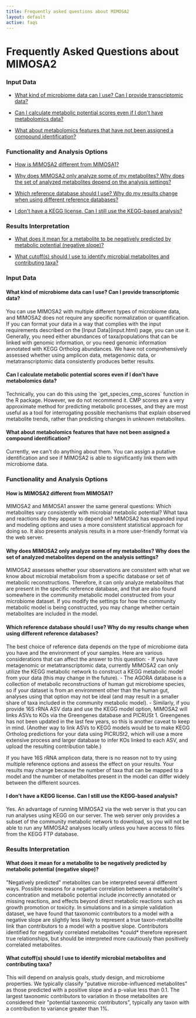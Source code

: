 ```yaml
---
title: Frequently asked questions about MIMOSA2
layout: default
active: faqs
---
```


# Frequently Asked Questions about MIMOSA2

### Input Data

- [What kind of microbiome data can I use? Can I provide transcriptomic data?](faqs.html#transcriptome)

- [Can I calculate metabolic potential scores even if I don't have metabolomics data?](faqs.html#cmpsAlone)

- [What about metabolomics features that have not been assigned a compound identification?](faqs.html#noID)

### Functionality and Analysis Options

- [How is MIMOSA2 different from MIMOSA1?](faqs.html#mimosa1)

- [Why does MIMOSA2 only analyze some of my metabolites? Why does the set of analyzed metabolites depend on the analysis settings?](faqs.html#metabolites)

- [Which reference database should I use? Why do my results change when using different reference databases?](faqs.html#whichReference)

- [I don't have a KEGG license. Can I still use the KEGG-based analysis?](faqs.html#keggLicense)

### Results Interpretation

- [What does it mean for a metabolite to be negatively predicted by metabolic potential (negative slope)?](faqs.html#negatives)

- [What cutoff(s) should I use to identify microbial metabolites and contributing taxa?](faqs.html#thresholds)

### Input Data

<h4 id="transcriptome">What kind of microbiome data can I use? Can I provide transcriptomic data?</h4>
You can use MIMOSA2 with multiple different types of microbiome data, and MIMOSA2 does not require any specific normalization or quantification. 
If you can format your data in a way that complies with the input requirements described on the [Input Data](input.html) page, you can use it. Generally, you need 
either abundances of taxa/populations that can be linked with genomic information, or you need genomic information annotated with KEGG Ortholog abundances. We have not 
comprehensively assessed whether using amplicon data, metagenomic data, or metatranscriptomic data consistently produces better results. 

<h4 id="cmpsAlone">Can I calculate metabolic potential scores even if I don't have metabolomics data?</h4>
Technically, you can do this using the `get_species_cmp_scores` function in the R package. However, we do not recommend it. CMP scores are a very approximate method for 
predicting metabolic processes, and they are most useful as a tool for interrogating possible mechanisms that explain observed metabolite trends, rather than
predicting changes in unknown metabolites.

<h4 id="noID">What about metabolomics features that have not been assigned a compound identification?</h4>
Currently, we can't do anything about them. You can assign a putative identification and see if MIMOSA2 is able to significantly link them with microbiome data.


### Functionality and Analysis Options

<h4 id="mimosa1">How is MIMOSA2 different from MIMOSA1?</h4>
MIMOSA2 and MIMOSA1 answer the same general questions: Which metabolites vary consistently with microbial metabolic potential? What taxa and reactions do they appear to depend on?
MIMOSA2 has expanded input and modeling options and uses a more consistent statistical approach for doing so. It also presents analysis results in a more user-friendly format via the web server.

<h4 id="metabolites">Why does MIMOSA2 only analyze some of my metabolites? Why does the set of analyzed metabolites depend on the analysis settings?</h4>
MIMOSA2 assesses whether your observations are consistent with what we know about microbial metabolism from a specific database or set of metabolic reconstructions.
Therefore, it can only analyze metabolites that are present in the specific reference database, and that are also found somewhere in the community metabolic model 
constructed from your microbiome dataset. If you modify the settings for how the community metabolic model is being constructed, you may change whether certain metabolites
are included in the model.

<h4 id="whichReference">Which reference database should I use? Why do my results change when using different reference databases?</h4>
The best choice of reference data depends on the type of microbiome data you have and the environment of your samples. Here are various considerations that can affect the answer to this question: 
- If you have metagenomic or metatranscriptomic data, currently MIMOSA2 can only utilize the KEGG metabolic network to construct a KEGG metabolic model from your data (this may change in the future). 
- The AGORA database is a collection of metabolic reconstructions of human gut microbiome species, so if your dataset is from an environment other than the human gut, analyses using that option may not be ideal (and may result in a smaller share of taxa included in the community metabolic model).
- Similarly, if you provide 16S rRNA ASV data and use the KEGG model option, MIMOSA2 will links ASVs to KOs via the Greengenes database and PICRUSt 1. Greengenes has not been updated in the last few years, so this is another caveat to keep in mind. (Another way to link ASVs to KEGG models would be to make KEGG Ortholog predictions for your data using PICRUSt2,
which will use a more extensive process and larger database to infer KOs linked to each ASV, and upload the resulting contribution table.)

If you have 16S rRNA amplicon data, there is no reason not to try using multiple reference options and assess the effect on your results. Your results may change because the number of taxa that can be mapped to a model and the 
number of metabolites present in the model can differ widely between the different sources.

<h4 id="keggLicense">I don't have a KEGG license. Can I still use the KEGG-based analysis?</h4>
Yes. An advantage of running MIMOSA2 via the web server is that you can run analyses using KEGG on our server. The web server only provides a subset of the community metabolic network to download, so you
will not be able to run any MIMOSA2 analyses locally unless you have access to files from the KEGG FTP database.

### Results Interpretation

<h4 id="negatives">What does it mean for a metabolite to be negatively predicted by metabolic potential (negative slope)?</h4>
"Negatively predicted" metabolites can be interpreted several different ways. Possible reasons for a negative correlation between a metabolite's concentration and metabolic potential include incorrectly annotated or missing reactions,
and effects beyond direct metabolic reactions such as growth promotion or toxicity. In simulations and in a simple validation dataset, we have found that taxonomic contributors to a model with a negative slope are 
slightly less likely to represent a true taxon-metabolite link than contributors to a model with a positive slope. Contributors identified for negatively correlated metabolites *could* therefore 
represent true relationships, but should be interpreted more cautiously than positively correlated metabolites. 

<h4 id="thresholds">What cutoff(s) should I use to identify microbial metabolites and contributing taxa?</h4>
This will depend on analysis goals, study design, and microbiome properties. We typically classify "putative microbe-influenced metabolites" as those predicted with a positive slope and a p-value less than 0.1. The largest taxonomic contributors to variation in those metabolites are considered their "potential taxonomic contributors", typically any taxon with a contribution to variance greater than 1%.

